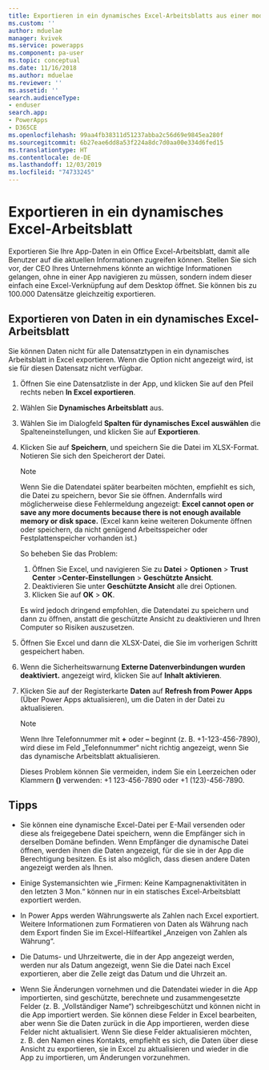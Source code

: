 ```yaml
---
title: Exportieren in ein dynamisches Excel-Arbeitsblatts aus einer modellgesteuerten Power Apps-App | Microsoft-Dokumentation
ms.custom: ''
author: mduelae
manager: kvivek
ms.service: powerapps
ms.component: pa-user
ms.topic: conceptual
ms.date: 11/16/2018
ms.author: mduelae
ms.reviewer: ''
ms.assetid: ''
search.audienceType:
- enduser
search.app:
- PowerApps
- D365CE
ms.openlocfilehash: 99aa4fb38311d51237abba2c56d69e9845ea280f
ms.sourcegitcommit: 6b27eae6dd8a53f224a8dc7d0aa00e334d6fed15
ms.translationtype: HT
ms.contentlocale: de-DE
ms.lasthandoff: 12/03/2019
ms.locfileid: "74733245"
---
```

# <a name="export-to-an-excel-dynamic-worksheet"></a>Exportieren in ein dynamisches Excel-Arbeitsblatt

Exportieren Sie Ihre App-Daten in ein Office Excel-Arbeitsblatt, damit alle Benutzer auf die aktuellen Informationen zugreifen können. Stellen Sie sich vor, der CEO Ihres Unternehmens könnte an wichtige Informationen gelangen, ohne in einer App navigieren zu müssen, sondern indem dieser einfach eine Excel-Verknüpfung auf dem Desktop öffnet. Sie können bis zu 100.000 Datensätze gleichzeitig exportieren.    
  
## <a name="export-data-to-an-excel-dynamic-worksheet"></a>Exportieren von Daten in ein dynamisches Excel-Arbeitsblatt  

Sie können Daten nicht für alle Datensatztypen in ein dynamisches Arbeitsblatt in Excel exportieren. Wenn die Option nicht angezeigt wird, ist sie für diesen Datensatz nicht verfügbar.  
  
1. Öffnen Sie eine Datensatzliste in der App, und klicken Sie auf den Pfeil rechts neben **In Excel exportieren**. 
  
2. Wählen Sie **Dynamisches Arbeitsblatt** aus.  
  
3. Wählen Sie im Dialogfeld **Spalten für dynamisches Excel auswählen** die Spalteneinstellungen, und klicken Sie auf **Exportieren**.  
  
4. Klicken Sie auf **Speichern**, und speichern Sie die Datei im XLSX-Format. Notieren Sie sich den Speicherort der Datei.  
  
   > [!NOTE]
   > Wenn Sie die Datendatei später bearbeiten möchten, empfiehlt es sich, die Datei zu speichern, bevor Sie sie öffnen. Andernfalls wird möglicherweise diese Fehlermeldung angezeigt: **Excel cannot open or save any more documents because there is not enough available memory or disk space.** (Excel kann keine weiteren Dokumente öffnen oder speichern, da nicht genügend Arbeitsspeicher oder Festplattenspeicher vorhanden ist.)  
   > 
   > So beheben Sie das Problem:  
   > 
   >    1. Öffnen Sie Excel, und navigieren Sie zu **Datei** > **Optionen** > **Trust Center** >**Center-Einstellungen** > **Geschützte Ansicht**.  
   >    2. Deaktivieren Sie unter **Geschützte Ansicht** alle drei Optionen.  
   >    3. Klicken Sie auf **OK** > **OK**.  
   >     
   >    Es wird jedoch dringend empfohlen, die Datendatei zu speichern und dann zu öffnen, anstatt die geschützte Ansicht zu deaktivieren und Ihren Computer so Risiken auszusetzen.  
  
5. Öffnen Sie Excel und dann die XLSX-Datei, die Sie im vorherigen Schritt gespeichert haben.  
  
6. Wenn die Sicherheitswarnung **Externe Datenverbindungen wurden deaktiviert.** angezeigt wird, klicken Sie auf **Inhalt aktivieren**.  
  
7. Klicken Sie auf der Registerkarte **Daten** auf **Refresh from Power Apps** (Über Power Apps aktualisieren), um die Daten in der Datei zu aktualisieren.  
  
   > [!NOTE]
   > Wenn Ihre Telefonnummer mit **+** oder **–** beginnt (z. B. +1-123-456-7890), wird diese im Feld „Telefonnummer“ nicht richtig angezeigt, wenn Sie das dynamische Arbeitsblatt aktualisieren.   
   >
   > Dieses Problem können Sie vermeiden, indem Sie ein Leerzeichen oder Klammern **()** verwenden: +1 123-456-7890 oder +1 (123)-456-7890.  
  
## <a name="tips"></a>Tipps  
  
- Sie können eine dynamische Excel-Datei per E-Mail versenden oder diese als freigegebene Datei speichern, wenn die Empfänger sich in derselben Domäne befinden. Wenn Empfänger die dynamische Datei öffnen, werden ihnen die Daten angezeigt, für die sie in der App die Berechtigung besitzen. Es ist also möglich, dass diesen andere Daten angezeigt werden als Ihnen.  
  
- Einige Systemansichten wie „Firmen: Keine Kampagnenaktivitäten in den letzten 3 Mon.“ können nur in ein statisches Excel-Arbeitsblatt exportiert werden.  
  
- In Power Apps werden Währungswerte als Zahlen nach Excel exportiert. Weitere Informationen zum Formatieren von Daten als Währung nach dem Export finden Sie im Excel-Hilfeartikel „Anzeigen von Zahlen als Währung“.

- Die Datums- und Uhrzeitwerte, die in der App angezeigt werden, werden nur als Datum angezeigt, wenn Sie die Datei nach Excel exportieren, aber die Zelle zeigt das Datum und die Uhrzeit an.  
  
- Wenn Sie Änderungen vornehmen und die Datendatei wieder in die App importierten, sind geschützte, berechnete und zusammengesetzte Felder (z. B. „Vollständiger Name“) schreibgeschützt und können nicht in die App importiert werden. Sie können diese Felder in Excel bearbeiten, aber wenn Sie die Daten zurück in die App importieren, werden diese Felder nicht aktualisiert. Wenn Sie diese Felder aktualisieren möchten, z. B. den Namen eines Kontakts, empfiehlt es sich, die Daten über diese Ansicht zu exportieren, sie in Excel zu aktualisieren und wieder in die App zu importieren, um Änderungen vorzunehmen.  
 

